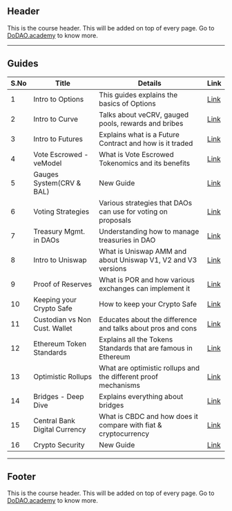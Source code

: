 ## Header
This is the course header. This will be added on top of every page. Go to [DoDAO.academy](https://www.dodao.academy) to know more.

---

## Guides

| S.No        | Title       |  Details  |  Link  |
| ----------- | ----------- |----------- | ----------- |
| 1      | Intro to Options | This guides explains the basics of Options |  [Link](generated/markdown/intro-to-options-dodao-academy.md) |
 | 2      | Intro to Curve | Talks about veCRV, gauged pools, rewards and bribes |  [Link](generated/markdown/intro-to-curve-dodao-academy.md) |
 | 3      | Intro to Futures | Explains what is a Future Contract and how is it traded |  [Link](generated/markdown/intro-to-futures-dodao-academy.md) |
 | 4      | Vote Escrowed - veModel | What is Vote Escrowed Tokenomics and its benefits |  [Link](generated/markdown/vemodel-vote-escrowed-dodao-academy.md) |
 | 5      | Gauges System(CRV & BAL) | New Guide |  [Link](generated/markdown/gauges-and-bribes-in-crv-and-bal-dodao-academy.md) |
 | 6      | Voting Strategies | Various strategies that DAOs can use for voting on proposals |  [Link](generated/markdown/voting-strategies-dodao-academy.md) |
 | 7      | Treasury Mgmt. in DAOs | Understanding how to manage treasuries in DAO |  [Link](generated/markdown/dao-treasury-dodao-academy.md) |
 | 8      | Intro to Uniswap | What is Uniswap AMM and about Uniswap V1, V2 and V3 versions |  [Link](generated/markdown/intro-to-uniswap-dodao-academy.md) |
 | 9      | Proof of Reserves | What is POR and how various exchanges can implement it |  [Link](generated/markdown/proof-of-reserves-dodao-academy.md) |
 | 10      | Keeping your Crypto Safe | How to keep your Crypto Safe |  [Link](generated/markdown/keeping-your-crypto-safe-dodao-academy.md) |
 | 11      | Custodian vs Non Cust. Wallet | Educates about the difference and talks about pros and cons |  [Link](generated/markdown/custodian-vs-non-cust-wallet-dodao-academy.md) |
 | 12      | Ethereum Token Standards | Explains all the Tokens Standards that are famous in Ethereum |  [Link](generated/markdown/ethereum-token-standards-dodao-academy.md) |
 | 13      | Optimistic Rollups | What are optimistic rollups and the different proof mechanisms |  [Link](generated/markdown/optimistic-rollups-dodao-academy.md) |
 | 14      | Bridges - Deep Dive | Explains everything about bridges |  [Link](generated/markdown/bridges-deep-dive-dodao-academy.md) |
 | 15      | Central Bank Digital Currency | What is CBDC and how does it compare with fiat & cryptocurrency |  [Link](generated/markdown/central-bank-digital-currency-dodao-academy.md) |
 | 16      | Crypto Security | New Guide |  [Link](generated/markdown/crypto-security-dodao-academy.md) |

---
## Footer
This is the course header. This will be added on top of every page. Go to [DoDAO.academy](https://www.dodao.academy) to know more.
 